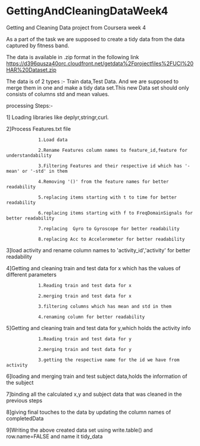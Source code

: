# GettingAndCleaningDataWeek4
Getting and Cleaning Data project from Coursera week 4

As a part of the task we are supposed to create a tidy data from the data captured by fitness band.

The data is available in .zip format in the following link 
https://d396qusza40orc.cloudfront.net/getdata%2Fprojectfiles%2FUCI%20HAR%20Dataset.zip

The data is of 2 types :- Train data,Test Data. And we are supposed to merge them in one and make a tidy data set.This new Data set should only consists of columns std and mean values.


processing Steps:-

1] Loading libraries like deplyr,stringr,curl. 

2]Process Features.txt file

				1.Load data
				
				2.Rename Features column names to feature_id,feature for understandability
				
				3.Filtering Features and their respective id which has '-mean' or '-std' in them
				
				4.Removing '()' from the feature names for better readability
				
				5.replacing items starting with t to time for better readability
				
				6.replacing items starting with f to FreqDomainSignals for better readability
				
				7.replacing  Gyro to Gyroscope for better readability
				
				8.replacing Acc to Accelerometer for better readability
				
3]load activity and rename column names to 'activity_id','activity' for better readability

4]Getting and cleaning train and test data for x which has the values of different parameters

				1.Reading train and test data for x
				
				2.merging train and test data for x
				
				3.filtering columns which has mean and std in them
				
				4.renaming column for better readability
				
5]Getting and cleaning train and test data for y,which holds the activity info

				1.Reading train and test data for y
				
				2.merging train and test data for y
				
				3.getting the respective name for the id we have from activity
				
6]loading and merging train and test subject data,holds the information of the subject

7]binding all the calculated x,y and subject data that was cleaned in the previous steps

8]giving final touches to the data by updating the column names of completedData

9]Writing the above created data set using write.table() and row.name=FALSE and name it tidy_data
